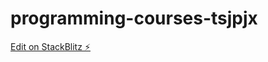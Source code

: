 # programming-courses-tsjpjx

[Edit on StackBlitz ⚡️](https://stackblitz.com/edit/programming-courses-tsjpjx)